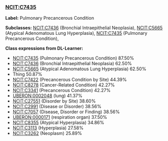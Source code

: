 
### [NCIT:C7435](http://purl.obolibrary.org/obo/NCIT_C7435)
**Label:** Pulmonary Precancerous Condition

**Subclasses:** [NCIT:C7436](http://purl.obolibrary.org/obo/NCIT_C7436) (Bronchial Intraepithelial Neoplasia), [NCIT:C5665](http://purl.obolibrary.org/obo/NCIT_C5665) (Atypical Adenomatous Lung Hyperplasia), [NCIT:C7435](http://purl.obolibrary.org/obo/NCIT_C7435) (Pulmonary Precancerous Condition), 

**Class expressions from DL-Learner:**

- [NCIT:C7435](http://purl.obolibrary.org/obo/NCIT_C7435) (Pulmonary Precancerous Condition) 87.50%
- [NCIT:C7436](http://purl.obolibrary.org/obo/NCIT_C7436) (Bronchial Intraepithelial Neoplasia) 62.50%
- [NCIT:C5665](http://purl.obolibrary.org/obo/NCIT_C5665) (Atypical Adenomatous Lung Hyperplasia) 62.50%
- Thing 50.87%
- [NCIT:C7422](http://purl.obolibrary.org/obo/NCIT_C7422) (Precancerous Condition by Site) 44.39%
- [NCIT:C8278](http://purl.obolibrary.org/obo/NCIT_C8278) (Cancer-Related Condition) 42.27%
- [NCIT:C3341](http://purl.obolibrary.org/obo/NCIT_C3341) (Precancerous Condition) 42.27%
- [UBERON:0002048](http://purl.obolibrary.org/obo/UBERON_0002048) (lung) 41.37%
- [NCIT:C27551](http://purl.obolibrary.org/obo/NCIT_C27551) (Disorder by Site) 38.60%
- [NCIT:C2991](http://purl.obolibrary.org/obo/NCIT_C2991) (Disease or Disorder) 38.56%
- [NCIT:C7057](http://purl.obolibrary.org/obo/NCIT_C7057) (Disease, Disorder or Finding) 38.56%
- [UBERON:0000171](http://purl.obolibrary.org/obo/UBERON_0000171) (respiration organ) 37.50%
- [NCIT:C8355](http://purl.obolibrary.org/obo/NCIT_C8355) (Atypical Hyperplasia) 34.86%
- [NCIT:C3113](http://purl.obolibrary.org/obo/NCIT_C3113) (Hyperplasia) 27.58%
- [NCIT:C3262](http://purl.obolibrary.org/obo/NCIT_C3262) (Neoplasm) 25.89%


